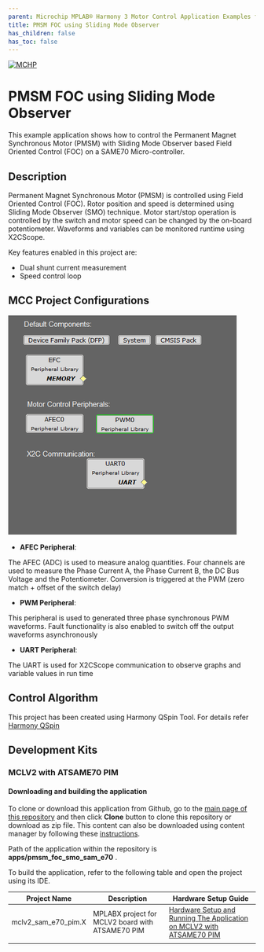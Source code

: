 ```yaml
---
parent: Microchip MPLAB® Harmony 3 Motor Control Application Examples for SAM E7x/S7x/V7x family
title: PMSM FOC using Sliding Mode Observer
has_children: false
has_toc: false
---
```


[![MCHP](https://www.microchip.com/ResourcePackages/Microchip/assets/dist/images/logo.png)](https://www.microchip.com)

# PMSM FOC using Sliding Mode Observer

This example application shows how to control the Permanent Magnet Synchronous Motor (PMSM) with Sliding Mode Observer based Field Oriented Control (FOC) on a SAME70 Micro-controller. 

## Description

Permanent Magnet Synchronous Motor (PMSM) is controlled using Field Oriented Control (FOC). Rotor position and speed is determined using Sliding Mode Observer (SMO) technique. Motor start/stop operation is controlled by the switch and motor speed can be changed by the on-board potentiometer. Waveforms and variables can be monitored runtime using X2CScope. 

Key features enabled in this project are:

- Dual shunt current measurement
- Speed control loop


## MCC Project Configurations

![MCC Project Graph](images/project_graph.png)


- **AFEC Peripheral**:

The AFEC (ADC) is used to measure analog quantities. Four channels are used to measure the Phase Current A, the Phase Current B, the DC Bus Voltage and the Potentiometer. Conversion is triggered at the PWM (zero match + offset of the switch delay)

- **PWM Peripheral**:

This peripheral is used to generated three phase synchronous PWM waveforms. Fault functionality is also enabled to switch off the output waveforms asynchronously

- **UART Peripheral**:

The UART is used for X2CScope communication to observe graphs and variable values in run time

## Control Algorithm
This project has been created using Harmony QSpin Tool. For details refer [Harmony QSpin](https://microchip-mplab-harmony.github.io/motor_control/index.html)

## Development Kits

### MCLV2 with ATSAME70 PIM
#### Downloading and building the application

To clone or download this application from Github, go to the [main page of this repository](https://github.com/Microchip-MPLAB-Harmony/mc_apps_sam_e7x_s7x_v7x) and then click **Clone** button to clone this repository or download as zip file.
This content can also be downloaded using content manager by following these [instructions](https://microchip-mplab-harmony.github.io/contentmanager/).

Path of the application within the repository is **apps/pmsm_foc_smo_sam_e70** .

To build the application, refer to the following table and open the project using its IDE.

| Project Name      | Description                                    | Hardware Setup Guide | 
| ----------------- | ---------------------------------------------- | ------------------ |
| mclv2_sam_e70_pim.X | MPLABX project for MCLV2 board with ATSAME70 PIM | [Hardware Setup and Running The Application on MCLV2 with ATSAME70 PIM](../docs/mclv2_atsame70_pim_sensorless.md)|
|||




